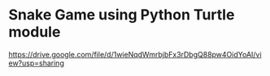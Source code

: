 # Snake Game using Python Turtle module

https://drive.google.com/file/d/1wieNqdWmrbjbFx3rDbgQ88pw4OidYoAI/view?usp=sharing
